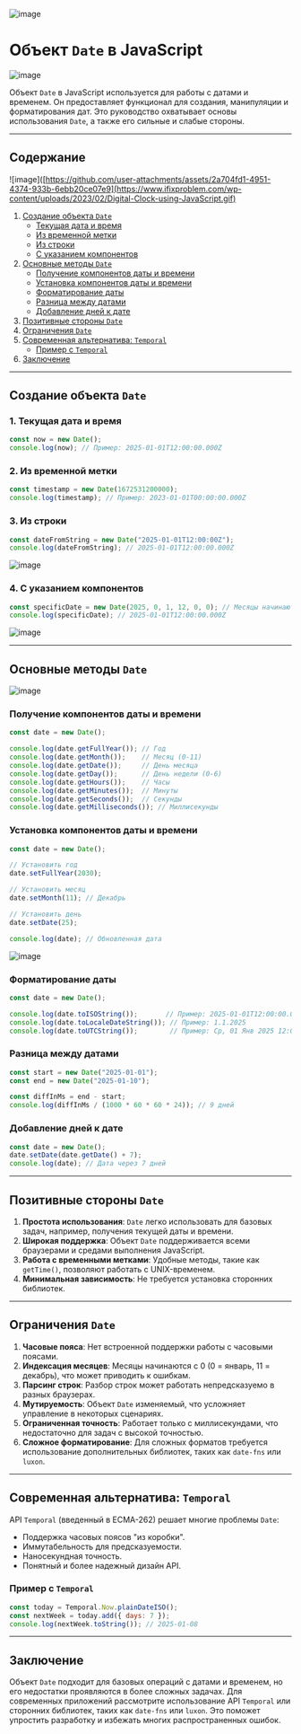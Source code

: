 ![image](https://github.com/user-attachments/assets/ea605850-6aea-4b00-b8db-7f25d1b404b6)

# Объект `Date` в JavaScript
![image](https://github.com/user-attachments/assets/41fd3e19-5aac-40d5-a11d-6ff84835687d)

Объект `Date` в JavaScript используется для работы с датами и временем. Он предоставляет функционал для создания, манипуляции и форматирования дат. Это руководство охватывает основы использования `Date`, а также его сильные и слабые стороны.

---

## Содержание
![image]([https://github.com/user-attachments/assets/2a704fd1-4951-4374-933b-6ebb20ce07e9](https://www.ifixproblem.com/wp-content/uploads/2023/02/Digital-Clock-using-JavaScript.gif)

1. [Создание объекта `Date`](#создание-объекта-date)
   - [Текущая дата и время](#1-текущая-дата-и-время)
   - [Из временной метки](#2-из-временной-метки)
   - [Из строки](#3-из-строки)
   - [С указанием компонентов](#4-с-указанием-компонентов)
2. [Основные методы `Date`](#основные-методы-date)
   - [Получение компонентов даты и времени](#получение-компонентов-даты-и-времени)
   - [Установка компонентов даты и времени](#установка-компонентов-даты-и-времени)
   - [Форматирование даты](#форматирование-даты)
   - [Разница между датами](#разница-между-датами)
   - [Добавление дней к дате](#добавление-дней-к-дате)
3. [Позитивные стороны `Date`](#позитивные-стороны-date)
4. [Ограничения `Date`](#ограничения-date)
5. [Современная альтернатива: `Temporal`](#современная-альтернатива-temporal)
   - [Пример с `Temporal`](#пример-с-temporal)
6. [Заключение](#заключение)

---

## Создание объекта `Date`

### 1. Текущая дата и время
```javascript
const now = new Date();
console.log(now); // Пример: 2025-01-01T12:00:00.000Z
```

### 2. Из временной метки
```javascript
const timestamp = new Date(1672531200000);
console.log(timestamp); // Пример: 2023-01-01T00:00:00.000Z
```

### 3. Из строки
```javascript
const dateFromString = new Date("2025-01-01T12:00:00Z");
console.log(dateFromString); // 2025-01-01T12:00:00.000Z
```
![image](https://github.com/user-attachments/assets/8ce55cf4-02f4-4b6f-8325-e87fd4ff62cd)


### 4. С указанием компонентов
```javascript
const specificDate = new Date(2025, 0, 1, 12, 0, 0); // Месяцы начинаются с 0
console.log(specificDate); // 2025-01-01T12:00:00.000Z
```
![image](https://github.com/user-attachments/assets/c24721ae-f3d5-4f98-896b-58a4527b2d04)

---

## Основные методы `Date`
![image](https://github.com/user-attachments/assets/35e77776-a9e6-4db3-af75-4f99cb0a4703)


### Получение компонентов даты и времени
```javascript
const date = new Date();

console.log(date.getFullYear()); // Год
console.log(date.getMonth());    // Месяц (0-11)
console.log(date.getDate());     // День месяца
console.log(date.getDay());      // День недели (0-6)
console.log(date.getHours());    // Часы
console.log(date.getMinutes());  // Минуты
console.log(date.getSeconds());  // Секунды
console.log(date.getMilliseconds()); // Миллисекунды
```

### Установка компонентов даты и времени
```javascript
const date = new Date();

// Установить год
date.setFullYear(2030);

// Установить месяц
date.setMonth(11); // Декабрь

// Установить день
date.setDate(25);

console.log(date); // Обновленная дата
```
![image](https://github.com/user-attachments/assets/7188ec45-8e83-47ba-b413-cda9988fc208)

### Форматирование даты
```javascript
const date = new Date();

console.log(date.toISOString());       // Пример: 2025-01-01T12:00:00.000Z
console.log(date.toLocaleDateString()); // Пример: 1.1.2025
console.log(date.toUTCString());        // Пример: Ср, 01 Янв 2025 12:00:00 GMT
```

### Разница между датами
```javascript
const start = new Date("2025-01-01");
const end = new Date("2025-01-10");

const diffInMs = end - start;
console.log(diffInMs / (1000 * 60 * 60 * 24)); // 9 дней
```

### Добавление дней к дате
```javascript
const date = new Date();
date.setDate(date.getDate() + 7);
console.log(date); // Дата через 7 дней
```

---

## Позитивные стороны `Date`
1. **Простота использования**: `Date` легко использовать для базовых задач, например, получения текущей даты и времени.
2. **Широкая поддержка**: Объект `Date` поддерживается всеми браузерами и средами выполнения JavaScript.
3. **Работа с временными метками**: Удобные методы, такие как `getTime()`, позволяют работать с UNIX-временем.
4. **Минимальная зависимость**: Не требуется установка сторонних библиотек.

---

## Ограничения `Date`
1. **Часовые пояса**: Нет встроенной поддержки работы с часовыми поясами.
2. **Индексация месяцев**: Месяцы начинаются с 0 (0 = январь, 11 = декабрь), что может приводить к ошибкам.
3. **Парсинг строк**: Разбор строк может работать непредсказуемо в разных браузерах.
4. **Мутируемость**: Объект `Date` изменяемый, что усложняет управление в некоторых сценариях.
5. **Ограниченная точность**: Работает только с миллисекундами, что недостаточно для задач с высокой точностью.
6. **Сложное форматирование**: Для сложных форматов требуется использование дополнительных библиотек, таких как `date-fns` или `luxon`.

---

## Современная альтернатива: `Temporal`
API `Temporal` (введенный в ECMA-262) решает многие проблемы `Date`:

- Поддержка часовых поясов "из коробки".
- Иммутабельность для предсказуемости.
- Наносекундная точность.
- Понятный и более надежный дизайн API.

### Пример с `Temporal`
```javascript
const today = Temporal.Now.plainDateISO();
const nextWeek = today.add({ days: 7 });
console.log(nextWeek.toString()); // 2025-01-08
```

---

## Заключение
Объект `Date` подходит для базовых операций с датами и временем, но его недостатки проявляются в более сложных задачах. Для современных приложений рассмотрите использование API `Temporal` или сторонних библиотек, таких как `date-fns` или `luxon`. Это поможет упростить разработку и избежать многих распространенных ошибок.
